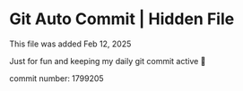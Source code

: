 # Git Auto Commit | Hidden File

This file was added Feb 12, 2025

Just for fun and keeping my daily git commit active 🤪

commit number: 1799205
